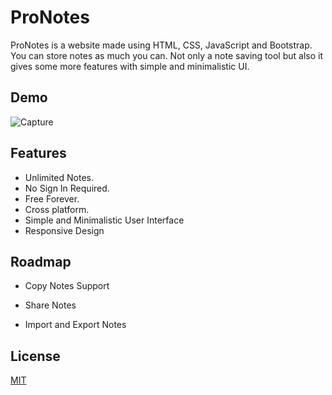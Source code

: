
# ProNotes

ProNotes is a website made using HTML, CSS, JavaScript and Bootstrap. You can store notes as much you can. Not only a note saving tool but also it gives some more features with simple and minimalistic UI. 


## Demo

![Capture](https://user-images.githubusercontent.com/68228783/121309498-e189b680-c91f-11eb-9b86-c9aeff114f48.PNG)


  
## Features

- Unlimited Notes.
- No Sign In Required.
- Free Forever.
- Cross platform.
- Simple and Minimalistic User Interface
- Responsive Design

  
## Roadmap

- Copy Notes Support

- Share Notes

- Import and Export Notes

  
## License

[MIT](https://choosealicense.com/licenses/mit/)

  